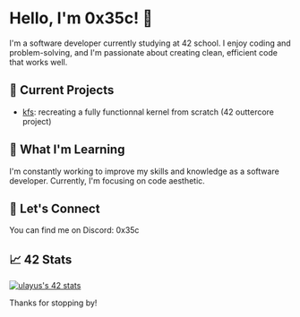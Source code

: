 # Hello, I'm 0x35c! 👋

I'm a software developer currently studying at 42 school. I enjoy coding and problem-solving, and I'm passionate about creating clean, efficient code that works well. 

## 🔭 Current Projects

- [kfs](https://git.chauvet.pro/starnakin/42_KFS): recreating a fully functionnal kernel from scratch (42 outtercore project)

## 🌱 What I'm Learning

I'm constantly working to improve my skills and knowledge as a software developer. Currently, I'm focusing on code aesthetic.

## 💬 Let's Connect

You can find me on Discord: 0x35c

## 📈 42 Stats

[![ulayus's 42 stats](https://badge.mediaplus.ma/water/ulayus?1337Badge=off&UM6P=off)](https://github.com/oakoudad/badge42)

Thanks for stopping by!
